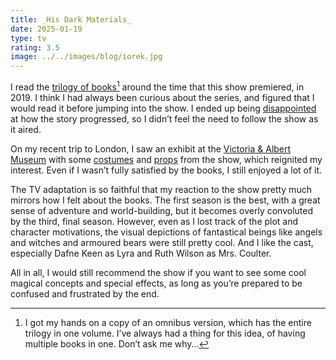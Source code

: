 ```yaml
---
title: _His Dark Materials_
date: 2025-01-19
type: tv
rating: 3.5
image: ../../images/blog/iorek.jpg
---
```


I read the [trilogy of books](https://app.thestorygraph.com/books/ea810e70-f3f9-4b46-9c3a-5a3fadf7af97)[^1] around the time that this show premiered, in 2019. I think I had always been curious about the series, and figured that I would read it before jumping into the show. I ended up being [disappointed](/blog/2025-01-18-storygraph-reviews) at how the story progressed, so I didn’t feel the need to follow the show as it aired.

On my recent trip to London, I saw an exhibit at the [Victoria & Albert Museum](https://www.vam.ac.uk/) with some [costumes](https://collections.vam.ac.uk/item/O1779672/costume-for-ruth-wilson-as-costume-mccall-caroline/) and [props](https://collections.vam.ac.uk/item/O1779677/the-alethiometer-property-collins-joel/) from the show, which reignited my interest. Even if I wasn’t fully satisfied by the books, I still enjoyed a lot of it.

The TV adaptation is so faithful that my reaction to the show pretty much mirrors how I felt about the books. The first season is the best, with a great sense of adventure and world-building, but it becomes overly convoluted by the third, final season. However, even as I lost track of the plot and character motivations, the visual depictions of fantastical beings like angels and witches and armoured bears were still pretty cool. And I like the cast, especially Dafne Keen as Lyra and Ruth Wilson as Mrs. Coulter.

All in all, I would still recommend the show if you want to see some cool magical concepts and special effects, as long as you’re prepared to be confused and frustrated by the end.

[^1]: I got my hands on a copy of an omnibus version, which has the entire trilogy in one volume. I’ve always had a thing for this idea, of having multiple books in one. Don’t ask me why…
